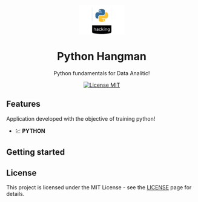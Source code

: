 <h1 align="center">
<br>
  <img src="https://github.com/Caiocof/caiocof/blob/main/python.png?raw=true" alt="PYTHON" width="120">
<br>
<br>
Python Hangman
</h1>

<p align="center">Python fundamentals for Data Analitic!</p>

<p align="center">
  <a href="https://opensource.org/licenses/MIT">
    <img src="https://img.shields.io/badge/License-MIT-blue.svg" alt="License MIT">
  </a>
</p>

## Features
[//]: # (Add the features of your project here:)
Application developed with the objective of training python!

  - 💹 **PYTHON**

## Getting started




## License

This project is licensed under the MIT License - see the [LICENSE](https://opensource.org/licenses/MIT) page for details.
